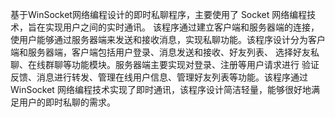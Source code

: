 基于WinSocket网络编程设计的即时私聊程序，主要使用了 Socket 网络编程技术，旨在实现用户之间的实时通讯。
该程序通过建立客户端和服务器端的连接，使用户能够通过服务器端来发送和接收消息，实现私聊功能。该程序设计分为客户端和服务器端，客户端包括用户登录、消息发送和接收、好友列表、
选择好友私聊、在线群聊等功能模块。服务器端主要实现对登录、注册等用户请求进行
验证反馈、消息进行转发、管理在线用户信息、管理好友列表等功能。该程序通过WinSocket 网络编程技术实现了即时通讯，该程序设计简洁轻量，能够很好地满足用户的即时私聊的需求。
